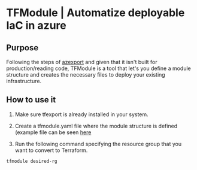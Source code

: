 # TFModule | Automatize deployable IaC in azure

## Purpose

Following the steps of [azexport](https://github.com/Azure/aztfexport) and given that it isn't built for production/reading code,
TFModule is a tool that let's you define a module structure and creates the necessary files to deploy your existing infrastructure.

## How to use it 

1. Make sure tfexport is already installed in your system. 

2. Create a tfmodule.yaml file where the module structure is defined (example file
can be seen [here](./tfmodule.yaml) 

3. Run the following command specifying the resource group that you want to convert
to Terraform.

```sh
tfmodule desired-rg
```
